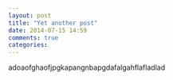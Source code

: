 ```yaml
---
layout: post
title: "Yet another post"
date: 2014-07-15 14:59
comments: true
categories:
---
```


adoaofghaofjpgkapangnbapgdafalgahflafladlad
